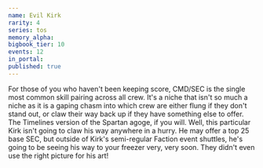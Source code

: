 ```yaml
---
name: Evil Kirk
rarity: 4
series: tos
memory_alpha:
bigbook_tier: 10
events: 12
in_portal:
published: true
---
```


For those of you who haven't been keeping score, CMD/SEC is the single most common skill pairing across all crew. It's a niche that isn't so much a niche as it is a gaping chasm into which crew are either flung if they don't stand out, or claw their way back up if they have something else to offer. The Timelines version of the Spartan agoge, if you will. Well, this particular Kirk isn't going to claw his way anywhere in a hurry. He may offer a top 25 base SEC, but outside of Kirk's semi-regular Faction event shuttles, he's going to be seeing his way to your freezer very, very soon. They didn't even use the right picture for his art!
